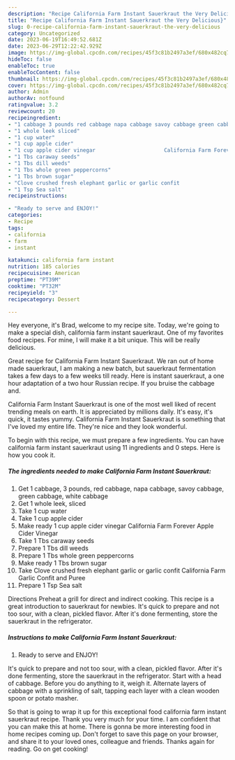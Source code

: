 ```yaml
---
description: "Recipe California Farm Instant Sauerkraut the Very Delicious}"
title: "Recipe California Farm Instant Sauerkraut the Very Delicious}"
slug: 0-recipe-california-farm-instant-sauerkraut-the-very-delicious
category: Uncategorized
date: 2023-06-19T16:49:52.681Z
date: 2023-06-29T12:22:42.929Z
image: https://img-global.cpcdn.com/recipes/45f3c81b2497a3ef/680x482cq70/california-farm-instant-sauerkraut-recipe-main-photo.jpg
hideToc: false
enableToc: true
enableTocContent: false
thumbnail: https://img-global.cpcdn.com/recipes/45f3c81b2497a3ef/680x482cq70/california-farm-instant-sauerkraut-recipe-main-photo.jpg
cover: https://img-global.cpcdn.com/recipes/45f3c81b2497a3ef/680x482cq70/california-farm-instant-sauerkraut-recipe-main-photo.jpg
author: Admin
authorAv: notfound
ratingvalue: 3.2
reviewcount: 20
recipeingredient:
- "1 cabbage 3 pounds red cabbage napa cabbage savoy cabbage green cabbage white cabbage"
- "1 whole leek sliced"
- "1 cup water"
- "1 cup apple cider"
- "1 cup apple cider vinegar                      California Farm Forever Apple Cider Vinegar"
- "1 Tbs caraway seeds"
- "1 Tbs dill weeds"
- "1 Tbs whole green peppercorns"
- "1 Tbs brown sugar"
- "Clove crushed fresh elephant garlic or garlic confit                      California Farm Garlic Confit and Puree"
- "1 Tsp Sea salt"
recipeinstructions:

- "Ready to serve and ENJOY!"
categories:
- Recipe
tags:
- california
- farm
- instant

katakunci: california farm instant 
nutrition: 185 calories
recipecuisine: American
preptime: "PT39M"
cooktime: "PT32M"
recipeyield: "3"
recipecategory: Dessert

---
```



Hey everyone, it's Brad, welcome to my recipe site. Today, we're going to make a special dish, california farm instant sauerkraut. One of my favorites food recipes. For mine, I will make it a bit unique. This will be really delicious.

Great recipe for California Farm Instant Sauerkraut. We ran out of home made sauerkraut, I am making a new batch, but sauerkraut fermentation takes a few days to a few weeks till ready. Here is instant sauerkraut, a one hour adaptation of a two hour Russian recipe. If you bruise the cabbage and.

California Farm Instant Sauerkraut is one of the most well liked of recent trending meals on earth. It is appreciated by millions daily. It's easy, it's quick, it tastes yummy. California Farm Instant Sauerkraut is something that I've loved my entire life. They're nice and they look wonderful.


To begin with this recipe, we must prepare a few ingredients. You can have california farm instant sauerkraut using 11 ingredients and 0 steps. Here is how you cook it.

<!--inarticleads1-->

##### The ingredients needed to make California Farm Instant Sauerkraut:

1. Get 1 cabbage, 3 pounds, red cabbage, napa cabbage, savoy cabbage, green cabbage, white cabbage
1. Get 1 whole leek, sliced
1. Take 1 cup water
1. Take 1 cup apple cider
1. Make ready 1 cup apple cider vinegar                      California Farm Forever Apple Cider Vinegar
1. Take 1 Tbs caraway seeds
1. Prepare 1 Tbs dill weeds
1. Prepare 1 Tbs whole green peppercorns
1. Make ready 1 Tbs brown sugar
1. Take Clove crushed fresh elephant garlic or garlic confit                      California Farm Garlic Confit and Puree
1. Prepare 1 Tsp Sea salt


Directions Preheat a grill for direct and indirect cooking. This recipe is a great introduction to sauerkraut for newbies. It&#39;s quick to prepare and not too sour, with a clean, pickled flavor. After it&#39;s done fermenting, store the sauerkraut in the refrigerator. 

<!--inarticleads2-->

##### Instructions to make California Farm Instant Sauerkraut:


1. Ready to serve and ENJOY!

It&#39;s quick to prepare and not too sour, with a clean, pickled flavor. After it&#39;s done fermenting, store the sauerkraut in the refrigerator. Start with a head of cabbage. Before you do anything to it, weigh it. Alternate layers of cabbage with a sprinkling of salt, tapping each layer with a clean wooden spoon or potato masher. 

So that is going to wrap it up for this exceptional food california farm instant sauerkraut recipe. Thank you very much for your time. I am confident that you can make this at home. There is gonna be more interesting food in home recipes coming up. Don't forget to save this page on your browser, and share it to your loved ones, colleague and friends. Thanks again for reading. Go on get cooking!
